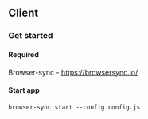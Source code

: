 ## Client

### Get started

#### Required

Browser-sync - https://browsersync.io/

#### Start app

```shell
browser-sync start --config config.js 
```